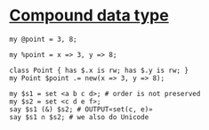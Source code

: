 [1]: http://rosettacode.org/wiki/Compound_data_type

# [Compound data type][1]

```perl6
my @point = 3, 8;
```
```perl6
my %point = x => 3, y => 8;
```
```perl6
class Point { has $.x is rw; has $.y is rw; }
my Point $point .= new(x => 3, y => 8);
```
```perl6
my $s1 = set <a b c d>; # order is not preserved
my $s2 = set <c d e f>;
say $s1 (&) $s2; # OUTPUT«set(c, e)»
say $s1 ∩ $s2; # we also do Unicode
```
